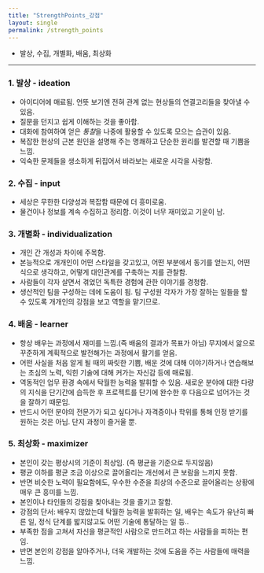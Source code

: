 ```yaml
---
title: "StrengthPoints_강점"
layout: single
permalink: /strength_points
---
```


* 발상, 수집, 개별화, 배움, 최상화
---


### 1. 발상 - ideation
- 아이디어에 매료됨. 언뜻 보기엔 전혀 관계 없는 현상들의 연결고리들을 찾아낼 수 있음.
- 질문을 던지고 쉽게 이해하는 것을 좋아함.
- 대화에 참여하여 얻은 *통찰*을 나중에 활용할 수 있도록 모으는 습관이 있음.
- 복잡한 현상의 근본 원인을 설명해 주는 명쾌하고 단순한 원리를 발견할 때 기쁨을 느낌.
- 익숙한 문제들을 생소하게 뒤집어서 바라보는 새로운 시각을 사랑함.


### 2. 수집 - input
- 세상은 무한한 다양성과 복잡함 때문에 더 흥미로움.
- 물건이나 정보를 계속 수집하고 정리함. 이것이 너무 재미있고 기운이 남.


### 3. 개별화 - individualization
- 개인 간 개성과 차이에 주목함.
- 본능적으로 개개인이 어떤 스타일을 갖고있고, 어떤 부분에서 동기를 얻는지, 어떤식으로 생각하고, 어떻게 대인관계를 구축하는 지를 관찰함.
- 사람들이 각자 살면서 겪었던 독특한 경험에 관한 이야기를 경청함.
- 생산적인 팀을 구성하는 데에 도움이 됨. 팀 구성원 각자가 가장 잘하는 일들을 할 수 있도록 개개인의 강점을 보고 역할을 맡기므로.


### 4. 배움 - learner
- 항상 배우는 과정에서 재미를 느낌.(즉 배움의 결과가 목표가 아님) 무지에서 앎으로 꾸준하게 계획적으로 발전해가는 과정에서 활기를 얻음.
- 어떤 사실을 처음 알게 될 때의 짜릿한 기쁨, 배운 것에 대해 이야기하거나 연습해보는 초심의 노력, 익힌 기술에 대해 커가는 자신감 등에 매료됨.
- 역동적인 업무 환경 속에서 탁월한 능력을 발휘할 수 있음. 새로운 분야에 대한 다량의 지식을 단기간에 습득한 후 프로젝트를 단기에 완수한 후 다음으로 넘어가는 것을 잘하기 때문임.
- 반드시 어떤 분야의 전문가가 되고 싶다거나 자격증이나 학위를 통해 인정 받기를 원하는 것은 아님. 단지 과정이 즐거울 뿐.


### 5. 최상화 - maximizer
- 본인이 갖는 평상시의 기준이 최상임. (즉 평균을 기준으로 두지않음)
- 평균 이하를 평균 조금 이상으로 끌어올리는 개선에서 큰 보람을 느끼지 못함.
- 반면 비슷한 노력이 필요함에도, 우수한 수준을 최상의 수준으로 끌어올리는 상황에 매우 큰 흥미를 느낌.
- 본인이나 타인들의 강점을 찾아내는 것을 즐기고 잘함.
- 강점의 단서: 배우지 않았는데 탁월한 능력을 발휘하는 일, 배우는 속도가 유난히 빠른 일, 정식 단계를 밟지않고도 어떤 기술에 통달하는 일 등..
- 부족한 점을 고쳐서 자신을 평균적인 사람으로 만드려고 하는 사람들을 피하는 편임.
- 반면 본인의 강점을 알아주거나, 더욱 개발하는 것에 도움을 주는 사람들에 매력을 느낌.
